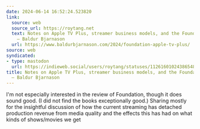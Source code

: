```yaml
---
date: 2024-06-14 16:52:24.523820
link:
  source: web
  source_url: https://roytang.net
  text: Notes on Apple TV Plus, streamer business models, and the Foundation series
    – Baldur Bjarnason
  url: https://www.baldurbjarnason.com/2024/foundation-apple-tv-plus/
source: web
syndicated:
- type: mastodon
  url: https://indieweb.social/users/roytang/statuses/112616010243865483
title: Notes on Apple TV Plus, streamer business models, and the Foundation series
  – Baldur Bjarnason
---
```


I'm not especially interested in the review of Foundation, though it does sound good. (I did not find the books exceptionally good.) Sharing mostly for the insightful discussion of how the current streaming has detached production revenue from media quality and the effects this has had on what kinds of shows/movies we get